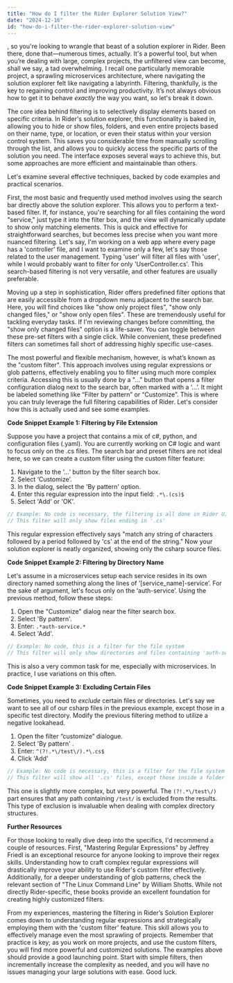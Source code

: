 ```yaml
---
title: "How do I filter the Rider Explorer Solution View?"
date: "2024-12-16"
id: "how-do-i-filter-the-rider-explorer-solution-view"
---
```


, so you're looking to wrangle that beast of a solution explorer in Rider. Been there, done that—numerous times, actually. It's a powerful tool, but when you’re dealing with large, complex projects, the unfiltered view can become, shall we say, a tad overwhelming. I recall one particularly memorable project, a sprawling microservices architecture, where navigating the solution explorer felt like navigating a labyrinth. Filtering, thankfully, is the key to regaining control and improving productivity. It’s not always obvious how to get it to behave *exactly* the way you want, so let's break it down.

The core idea behind filtering is to selectively display elements based on specific criteria. In Rider's solution explorer, this functionality is baked in, allowing you to hide or show files, folders, and even entire projects based on their name, type, or location, or even their status within your version control system. This saves you considerable time from manually scrolling through the list, and allows you to quickly access the specific parts of the solution you need. The interface exposes several ways to achieve this, but some approaches are more efficient and maintainable than others.

Let's examine several effective techniques, backed by code examples and practical scenarios.

First, the most basic and frequently used method involves using the search bar directly above the solution explorer. This allows you to perform a text-based filter. If, for instance, you're searching for all files containing the word "service," just type it into the filter box, and the view will dynamically update to show only matching elements. This is quick and effective for straightforward searches, but becomes less precise when you want more nuanced filtering. Let's say, I'm working on a web app where every page has a 'controller' file, and I want to examine only a few, let's say those related to the user management. Typing 'user' will filter all files with 'user', while I would probably want to filter for only 'UserController.cs'. This search-based filtering is not very versatile, and other features are usually preferable.

Moving up a step in sophistication, Rider offers predefined filter options that are easily accessible from a dropdown menu adjacent to the search bar. Here, you will find choices like "show only project files", "show only changed files," or "show only open files". These are tremendously useful for tackling everyday tasks. If I'm reviewing changes before committing, the "show only changed files" option is a life-saver. You can toggle between these pre-set filters with a single click. While convenient, these predefined filters can sometimes fall short of addressing highly specific use-cases.

The most powerful and flexible mechanism, however, is what’s known as the "custom filter". This approach involves using regular expressions or glob patterns, effectively enabling you to filter using much more complex criteria. Accessing this is usually done by a "…” button that opens a filter configuration dialog next to the search bar, often marked with a ‘…’. It might be labeled something like “Filter by pattern” or “Customize”. This is where you can truly leverage the full filtering capabilities of Rider. Let's consider how this is actually used and see some examples.

**Code Snippet Example 1: Filtering by File Extension**

Suppose you have a project that contains a mix of c#, python, and configuration files (.yaml). You are currently working on C# logic and want to focus only on the .cs files. The search bar and preset filters are not ideal here, so we can create a custom filter using the custom filter feature:

1.  Navigate to the ‘…‘ button by the filter search box.
2.  Select ‘Customize’.
3.  In the dialog, select the 'By pattern' option.
4.  Enter this regular expression into the input field: `.*\.(cs)$`
5.  Select 'Add' or 'OK'.

```csharp
// Example: No code is necessary, the filtering is all done in Rider UI
// This filter will only show files ending in '.cs'
```

This regular expression effectively says "match any string of characters followed by a period followed by 'cs' at the end of the string." Now your solution explorer is neatly organized, showing only the csharp source files.

**Code Snippet Example 2: Filtering by Directory Name**

Let's assume in a microservices setup each service resides in its own directory named something along the lines of ‘[service_name]-service’. For the sake of argument, let's focus only on the ‘auth-service’. Using the previous method, follow these steps:

1.  Open the "Customize" dialog near the filter search box.
2.  Select 'By pattern'.
3.  Enter: `.*auth-service.*`
4.  Select 'Add'.

```csharp
// Example: No code, this is a filter for the file system
// This filter will only show directories and files containing 'auth-service' in their path.
```

This is also a very common task for me, especially with microservices. In practice, I use variations on this often.

**Code Snippet Example 3: Excluding Certain Files**

Sometimes, you need to *exclude* certain files or directories. Let's say we want to see all of our csharp files in the previous example, except those in a specific test directory. Modify the previous filtering method to utilize a negative lookahead.

1.  Open the filter “customize” dialogue.
2.  Select 'By pattern' .
3.  Enter: `^(?!.*\/test\/).*\.cs$`
4.  Click 'Add'

```csharp
// Example: No code is necessary, this is a filter for the file system
// This filter will show all '.cs' files, except those inside a folder named '/test/'.
```

This one is slightly more complex, but very powerful. The `(?!.*\/test\/)` part ensures that any path containing `/test/` is excluded from the results. This type of exclusion is invaluable when dealing with complex directory structures.

**Further Resources**

For those looking to really dive deep into the specifics, I'd recommend a couple of resources. First, "Mastering Regular Expressions" by Jeffrey Friedl is an exceptional resource for anyone looking to improve their regex skills. Understanding how to craft complex regular expressions will drastically improve your ability to use Rider's custom filter effectively. Additionally, for a deeper understanding of glob patterns, check the relevant section of "The Linux Command Line" by William Shotts. While not directly Rider-specific, these books provide an excellent foundation for creating highly customized filters.

From my experiences, mastering the filtering in Rider’s Solution Explorer comes down to understanding regular expressions and strategically employing them with the 'custom filter' feature. This skill allows you to effectively manage even the most sprawling of projects. Remember that practice is key; as you work on more projects, and use the custom filters, you will find more powerful and customized solutions. The examples above should provide a good launching point. Start with simple filters, then incrementally increase the complexity as needed, and you will have no issues managing your large solutions with ease. Good luck.
